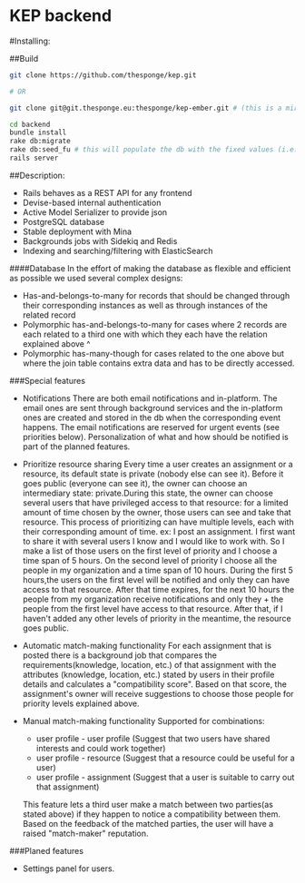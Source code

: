 KEP backend
===========

#Installing:

##Build
```bash
git clone https://github.com/thesponge/kep.git

# OR

git clone git@git.thesponge.eu:thesponge/kep-ember.git # (this is a mirror)
```

```bash
cd backend
bundle install
rake db:migrate
rake db:seed_fu # this will populate the db with the fixed values (i.e. dropdown menu options)
rails server
```


##Description:
  * Rails behaves as a REST API for any frontend
  * Devise-based internal authentication
  * Active Model Serializer to provide json  
  * PostgreSQL database
  * Stable deployment with Mina
  * Backgrounds jobs with Sidekiq and Redis
  * Indexing and searching/filtering with ElasticSearch

####Database
  In the effort of making the database as flexible and efficient as possible we used several complex designs:
  * Has-and-belongs-to-many for records that should be changed through their corresponding instances as well as through instances of the related record
  * Polymorphic has-and-belongs-to-many for cases where 2 records are each related to a third one with which they each have the relation explained above ^
  * Polymorphic has-many-though for cases related to the one above but where the join table contains extra data and has to be directly accessed.

###Special features
  * Notifications
    There are both email notifications and in-platform. The email ones are sent through background services
    and the in-platform ones are created and stored in the db when the corresponding event happens. The email notifications are reserved for urgent events (see priorities below). Personalization of what and how should be notified is part of the planned features.
  * Prioritize resource sharing
      Every time a user creates an assignment or a resource, its default state is private (nobody else can see it). Before it goes public (everyone can see it), the owner can choose an intermediary state: private.During this state, the owner can choose several users that have privileged access to that resource: for a limited amount of time chosen by the owner, those users can see and take that resource.
      This process of prioritizing can have multiple levels, each with their corresponding amount of time.
      ex: I post an assignment. I first want to share it with several users I know and I would like to work with. So I make a list of those users on the first level of priority and I choose a time span of 5 hours. On the second level of priority I choose all the people in my organization and a time span of 10 hours. During the first 5 hours,the users on the first level will be notified and only they can have access to that resource. After that time expires, for the next 10 hours the people from my organization receive notifications and only they + the people from the first level have access to that resource. After that, if I haven't added any other levels of priority in the meantime, the resource goes public.

  * Automatic match-making functionality
      For each assignment that is posted there is a background job that compares the requirements(knowledge, location, etc.) of that assignment with the attributes (knowledge, location, etc.) stated by users in their profile details and calculates a "compatibility score". Based on that score, the assignment's owner will receive suggestions to choose those people for priority levels explained above.

  * Manual match-making functionality
      Supported for combinations:
      - user profile - user profile (Suggest that two users have shared interests and could work together)
      - user profile - resource (Suggest that a resource could be useful for a user)
      - user profile - assignment (Suggest that a user is suitable to carry out that assignment)

     This feature lets a third user make a match between two parties(as stated above) if they happen to notice a compatibility between them. Based on the feedback of the matched parties, the user will have a raised "match-maker" reputation.

###Planed features
  * Settings panel for users. 
